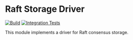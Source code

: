 <!--
SPDX-FileCopyrightText: 2023-present Intel Corporation
SPDX-License-Identifier: Apache-2.0
-->

# Raft Storage Driver

[![Build](https://img.shields.io/github/actions/workflow/status/micro-onos-revamped/atomix/drivers-raft-verify.yml)](https://github.com/micro-onos-revamped/atomix/actions/workflows/drivers-raft-verify.yml)
[![Integration Tests](https://img.shields.io/github/actions/workflow/status/micro-onos-revamped/atomix/drivers-raft-test.yml?label=integration%20tests)](https://github.com/micro-onos-revamped/atomix/actions/workflows/drivers-raft-test.yml)

This module implements a driver for Raft consensus storage.
